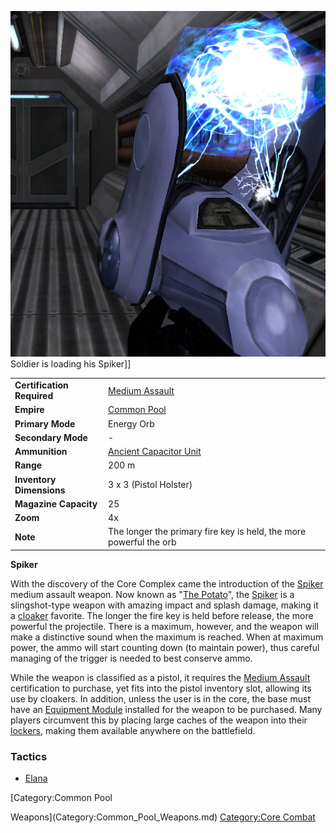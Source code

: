 ![](../images/SpikerPicture.jpg "fig:SpikerPicture.jpg") Soldier is loading his
Spiker\]\]

|                            |                                                                    |
| -------------------------- | ------------------------------------------------------------------ |
| **Certification Required** | [Medium Assault](../certifications/Medium_Assault.md)              |
| **Empire**                 | [Common Pool](../terminology/Common_Pool.md)                       |
| **Primary Mode**           | Energy Orb                                                         |
| **Secondary Mode**         | \-                                                                 |
| **Ammunition**             | [Ancient Capacitor Unit](../ammunition/Ancient_Capacitor_Unit.md)  |
| **Range**                  | 200 m                                                              |
| **Inventory Dimensions**   | 3 x 3 (Pistol Holster)                                             |
| **Magazine Capacity**      | 25                                                                 |
| **Zoom**                   | 4x                                                                 |
| **Note**                   | The longer the primary fire key is held, the more powerful the orb |

**Spiker**

With the discovery of the Core Complex came the introduction of the
[Spiker](Spiker.md) medium assault weapon. Now known as "[The
Potato](../terminology/Acronyms_and_Slang.md#P)", the
[Spiker](Spiker.md) is a slingshot-type weapon with amazing
impact and splash damage, making it a
[cloaker](../items/Infiltration_Suit.md) favorite. The longer the fire
key is held before release, the more powerful the projectile. There is a
maximum, however, and the weapon will make a distinctive sound when the
maximum is reached. When at maximum power, the ammo will start counting
down (to maintain power), thus careful managing of the trigger is needed
to best conserve ammo.

While the weapon is classified as a pistol, it requires the [Medium
Assault](../certifications/Medium_Assault.md) certification to purchase, yet fits
into the pistol inventory slot, allowing its use by cloakers. In
addition, unless the user is in the core, the base must have an
[Equipment Module](../items/Equipment_Module.md) installed for the weapon
to be purchased. Many players circumvent this by placing large caches of
the weapon into their [lockers](../items/Lockers.md), making them
available anywhere on the battlefield.

<H3>

Tactics

</H3>

- [Elana](../etc/Elana.md)

<!--[Category:Game Items](Category:Game_Items.md)-->
<!--[Category:Weapons](Category:Weapons.md)--> [Category:Common Pool
Weapons](Category:Common_Pool_Weapons.md) [Category:Core
Combat](Category:Core_Combat.md)
